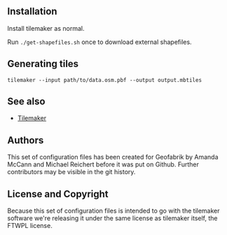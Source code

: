 ## Installation

Install tilemaker as normal.

Run `./get-shapefiles.sh` once to download external shapefiles.

## Generating tiles

	tilemaker --input path/to/data.osm.pbf --output output.mbtiles

## See also

* [Tilemaker](https://github.com/systemed/tilemaker)

## Authors

This set of configuration files has been created for Geofabrik by
Amanda McCann and Michael Reichert before it was put on Github. Further contributors
may be visible in the git history.

## License and Copyright

Because this set of configuration files is intended to go with the tilemaker software
we're releasing it under the same license as tilemaker itself, the FTWPL license.

